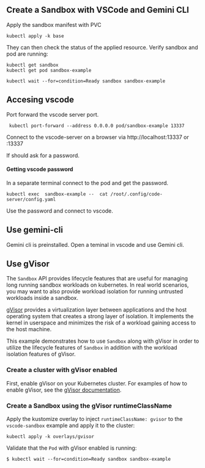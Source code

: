 
## Create a Sandbox with VSCode and Gemini CLI

Apply the sandbox manifest with PVC

```
kubectl apply -k base
```

They can then check the status of the applied resource.
Verify sandbox and pod are running:

```
kubectl get sandbox
kubectl get pod sandbox-example

kubectl wait --for=condition=Ready sandbox sandbox-example
```

## Accesing vscode

Port forward the vscode server port.

```
 kubectl port-forward --address 0.0.0.0 pod/sandbox-example 13337
```

Connect to the vscode-server on a browser via  http://localhost:13337 or <machine-dns>:13337

If should ask for a password.

#### Getting vscode password

In a separate terminal connect to the pod and get the password.

```
kubectl exec  sandbox-example --  cat /root/.config/code-server/config.yaml 
```

Use the password and connect to vscode.

## Use gemini-cli

Gemini cli is preinstalled. Open a teminal in vscode and use Gemini cli.

## Use gVisor

The `Sandbox` API provides lifecycle features that are useful for managing long running
sandbox workloads on kubernetes. In real world scenarios, you may want to also
provide workload isolation for running untrusted workloads inside a sandbox.

[gVisor](https://gvisor.dev/docs/) provides a virtualization layer between
applications and the host operating system that creates a strong layer of
isolation. It implements the kernel in userspace and minimizes the risk of a
workload gaining access to the host machine.

This example demonstrates how to use `Sandbox` along with gVisor in order
to utilize the lifecycle features of `Sandbox` in addition with the workload
isolation features of gVisor.

### Create a cluster with gVisor enabled

First, enable gVisor on your Kubernetes cluster. For examples of how to enable
gVisor, see the [gVisor documentation](https://gvisor.dev/docs/user_guide/quick_start/kubernetes/).

### Create a Sandbox using the gVisor runtimeClassName

Apply the kustomize overlay to inject `runtimeClassName: gvisor` to the
`vscode-sandbox` example and apply it to the cluster:


```shell
kubectl apply -k overlays/gvisor
```

Validate that the `Pod` with gVisor enabled is running:

```shell
$ kubectl wait --for=condition=Ready sandbox sandbox-example
```
